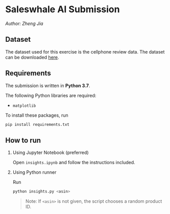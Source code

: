 # Saleswhale AI Submission

*Author: Zheng Jia*

## Dataset

The dataset used for this exercise is the cellphone review data. The dataset can 
be downloaded [here](http://snap.stanford.edu/data/amazon/productGraph/categoryFiles/reviews_Cell_Phones_and_Accessories_5.json.gz).

## Requirements

The submission is written in **Python 3.7**. 

The following Python libraries are required:
- `matplotlib`

To install these packages, run
``` sh
pip install requirements.txt
```

## How to run

1. Using Jupyter Notebook (preferred)

   Open `insights.ipynb` and follow the instructions included.

2. Using Python runner

   Run
   ``` sh
   python insights.py <asin>
   ```

   > Note: If `<asin>` is not given, the script chooses a random product ID.
